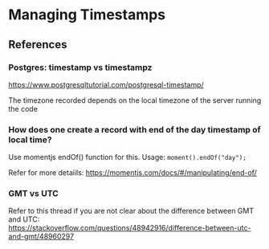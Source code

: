 # Managing Timestamps

## References

### Postgres: timestamp vs timestampz  
https://www.postgresqltutorial.com/postgresql-timestamp/  

The timezone recorded depends on the local timezone of the server running the code  


### How does one create a record with end of the day timestamp of local time?
Use momentjs endOf() function for this. Usage:
 `moment().endOf("day");`  
 
Refer for more detaiils: https://momentjs.com/docs/#/manipulating/end-of/  


### GMT vs UTC  
Refer to this thread if you are not clear about the difference between GMT and UTC:  
https://stackoverflow.com/questions/48942916/difference-between-utc-and-gmt/48960297

